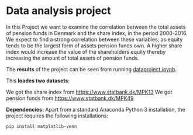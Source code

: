 # Data analysis project

In this Project we want to examine the correlation between the total assets of pension funds in Denmark and the share index, in the period 2000-2016. We expect to find a strong correlation between these variables, as equity tends to be the largest form of assets pension funds own. A higher share index would increase the value of the shareholders equity thereby increasing the amount of total assets of pension funds.

The **results** of the project can be seen from running [dataproject.ipynb](dataproject.ipynb).

This **loades two datasets**:

We got the share index from https://www.statbank.dk/MPK13
We got pension funds from https://www.statbank.dk/MPK49

**Dependencies:** Apart from a standard Anaconda Python 3 installation, the project requires the following installations:

``pip install matplotlib-venn``
